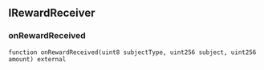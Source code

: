 ## IRewardReceiver

### onRewardReceived

```solidity
function onRewardReceived(uint8 subjectType, uint256 subject, uint256 amount) external
```